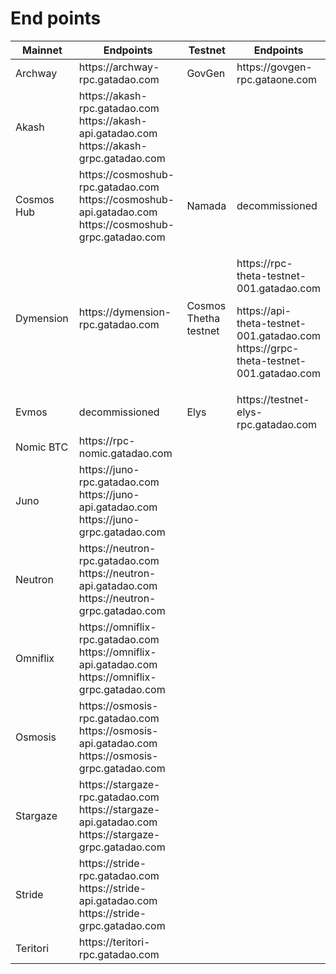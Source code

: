 # End points

<table><thead><tr><th width="133">Mainnet</th><th width="332">Endpoints</th><th width="98">Testnet</th><th>Endpoints</th></tr></thead><tbody><tr><td>Archway </td><td>https://archway-rpc.gatadao.com</td><td>GovGen </td><td>https://govgen-rpc.gataone.com</td></tr><tr><td>Akash</td><td>https://akash-rpc.gatadao.com<br>https://akash-api.gatadao.com <br>https://akash-grpc.gatadao.com</td><td></td><td></td></tr><tr><td>Cosmos Hub</td><td>https://cosmoshub-rpc.gatadao.com<br>https://cosmoshub-api.gatadao.com <br>https://cosmoshub-grpc.gatadao.com</td><td>Namada </td><td>decommissioned</td></tr><tr><td>Dymension</td><td>https://dymension-rpc.gatadao.com<br></td><td>Cosmos Thetha testnet</td><td><p>https://rpc-theta-testnet-001.gatadao.com</p><p>https://api-theta-testnet-001.gatadao.com<br>https://grpc-theta-testnet-001.gatadao.com</p></td></tr><tr><td>Evmos</td><td>decommissioned</td><td>Elys</td><td>https://testnet-elys-rpc.gatadao.com</td></tr><tr><td>Nomic BTC</td><td>https://rpc-nomic.gatadao.com</td><td></td><td></td></tr><tr><td>Juno</td><td>https://juno-rpc.gatadao.com<br>https://juno-api.gatadao.com <br>https://juno-grpc.gatadao.com</td><td></td><td></td></tr><tr><td>Neutron</td><td>https://neutron-rpc.gatadao.com<br>https://neutron-api.gatadao.com <br>https://neutron-grpc.gatadao.com</td><td></td><td></td></tr><tr><td>Omniflix</td><td>https://omniflix-rpc.gatadao.com<br>https://omniflix-api.gatadao.com <br>https://omniflix-grpc.gatadao.com</td><td></td><td></td></tr><tr><td>Osmosis</td><td>https://osmosis-rpc.gatadao.com<br>https://osmosis-api.gatadao.com <br>https://osmosis-grpc.gatadao.com</td><td></td><td></td></tr><tr><td>Stargaze</td><td>https://stargaze-rpc.gatadao.com<br>https://stargaze-api.gatadao.com <br>https://stargaze-grpc.gatadao.com</td><td></td><td></td></tr><tr><td>Stride</td><td>https://stride-rpc.gatadao.com<br>https://stride-api.gatadao.com <br>https://stride-grpc.gatadao.com</td><td></td><td></td></tr><tr><td>Teritori</td><td>https://teritori-rpc.gatadao.com</td><td></td><td></td></tr></tbody></table>
